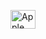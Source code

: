 <img align="center" alt="Apple Icon" height="30" width="40"
src="https://skillicons.dev/icons?i=instagram">

<!---
VictorB0410/VictorB0410 is a ✨ special ✨ repository because its `README.md` (this file) appears on your GitHub profile.
You can click the Preview link to take a look at your changes.
--->
